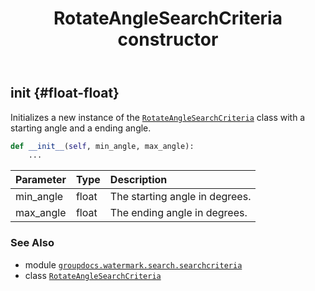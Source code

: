 ﻿---
title: RotateAngleSearchCriteria constructor
second_title: GroupDocs.Watermark for Python via .NET API References
description: 
type: docs
url: /python-net/groupdocs.watermark.search.searchcriteria/rotateanglesearchcriteria/__init__/
is_root: false
weight: 10
---

## __init__ {#float-float}

Initializes a new instance of the [`RotateAngleSearchCriteria`](/watermark/python-net/groupdocs.watermark.search.searchcriteria/rotateanglesearchcriteria) class
with a starting angle and a ending angle.



```python
def __init__(self, min_angle, max_angle):
    ...
```


| Parameter | Type | Description |
| :- | :- | :- |
| min_angle | float | The starting angle in degrees. |
| max_angle | float | The ending angle in degrees. |



### See Also
* module [`groupdocs.watermark.search.searchcriteria`](../../)
* class [`RotateAngleSearchCriteria`](/watermark/python-net/groupdocs.watermark.search.searchcriteria/rotateanglesearchcriteria)
